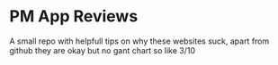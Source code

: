# PM App Reviews 
A small repo with helpfull tips on why these websites suck, apart from github they are okay
but no gant chart so like 3/10

